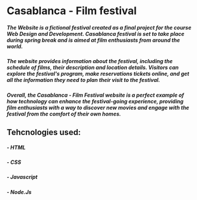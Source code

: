 <h1>      Casablanca - Film festival
<h5>     The Website is a fictional festival created as a final project for the course Web Design and Development. Casablanca festival is set to take place during spring break and is aimed at film enthusiasts from around the world.

<h5>
        The website provides information about the festival, including the schedule of films, their description and location details. Visitors can explore the festival's program, make reservations tickets online, and get all the information they need to plan their visit to the festival.

<h5>Overall, the Casablanca - Film Festival website is a perfect example of how technology can enhance the festival-going experience, providing film enthusiasts with a way to discover new movies and engage with the festival from the comfort of their own homes.
<h2>      Tehcnologies used:
<h5>     - HTML
<h5>     - CSS
<h5>     - Javascript
<h5>     - Node.Js
